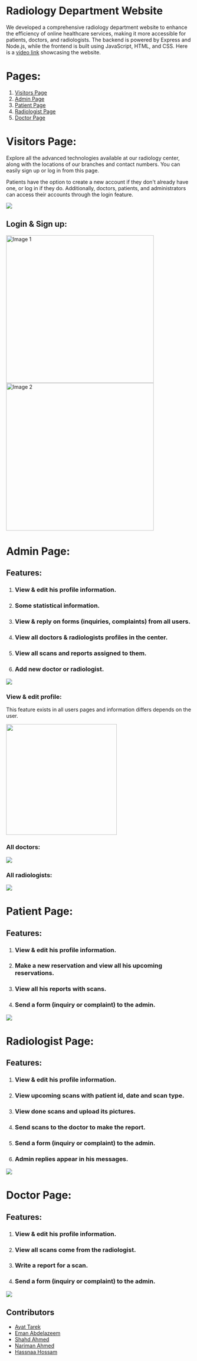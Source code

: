 # Radiology Department Website
<p>We developed a comprehensive radiology department website to enhance the efficiency of online healthcare services, making it more accessible for patients, doctors, and radiologists. The backend is powered by Express and Node.js, while the frontend is built using JavaScript, HTML, and CSS. Here is a <a href="">video link</a> showcasing the website.</p>

# Pages:
<ol>
    <li><a href="#visitors-page">Visitors Page</a></li>
    <li><a href="#admin-page">Admin Page</a></li>
    <li><a href="#patient-page">Patient Page</a></li>
    <li><a href="#radiologist-page">Radiologist Page</a></li>
    <li><a font-size=”20px” href="#doctor-page">Doctor Page</a></li>
</ol>

<h1 id="visitors-page"> Visitors Page: </h1>
<p>Explore all the advanced technologies available at our radiology center, along with the locations of our branches and contact numbers. You can easily sign up or log in from this page.</p>
<p>Patients have the option to create a new account if they don't already have one, or log in if they do. Additionally, doctors, patients, and administrators can access their accounts through the login feature.</p>
<img src="public\images\visitors-readme.png" >

<h2>Login & Sign up: </h2>
<div class="inline-block-container">
    <img width="400px" src="public\images\signup-readme.png" alt="Image 1" class="inline-image">
    <img width="400px" src="public\images\login-readme.png" alt="Image 2" class="inline-image">
</div>

<h1 id="admin-page"> Admin Page: </h1>
<h2>Features:</h2>
<ol>
<li><h3>View & edit his profile information.</h3></li>
<li><h3>Some statistical information.</h3></li>
<li><h3>View & reply on forms (inquiries, complaints) from all users.</h3></li>
<li><h3>View all doctors & radiologists profiles in the center.</h3></li>
<li><h3>View all scans and reports assigned to them.</h3></li>
<li><h3>Add new doctor or radiologist. </h3></li>
</ol>
<img src="public\images\admin-readme1.png" >
<h3>View & edit profile:</h3>
<p>This feature exists in all users pages and information differs depends on the user.</p>
<img width="300px" src="public\images\profile-readme.png"> 
<h3>All doctors:</h3>
<img src="public\images\readme-admin2.png" >
<h3>All radiologists:</h3>
<img src="public\images\admin-readme3.png" >

<h1 id="patient-page"> Patient Page: </h1>
<h2>Features:</h2>
<ol>
<li><h3>View & edit his profile information.</h3></li>
<li><h3>Make a new reservation and view all his upcoming reservations.</h3></li>
<li><h3>View all his reports with scans.</h3></li>
<li><h3>Send a form (inquiry or complaint) to the admin.</h3></li>
</ol>
<img src="public\images\patient-readme.png" >

<h1 id="radiologist-page"> Radiologist Page: </h1>
<h2>Features:</h2>
<ol>
<li><h3>View & edit his profile information.</h3></li>
<li><h3>View upcoming scans with patient id, date and scan type.</h3></li>
<li><h3>View done scans and upload its pictures.</h3></li>
<li><h3>Send scans to the doctor to make the report.</h3></li>
<li><h3>Send a form (inquiry or complaint) to the admin.</h3></li>
<li><h3>Admin replies appear in his messages.</h3></li>
</ol>
<img src="public\images\rad-readme.png" >

<h1 id="doctor-page"> Doctor Page: </h1>
<h2>Features:</h2>
<ol>
<li><h3>View & edit his profile information.</h3></li>
<li><h3>View all scans come from the radiologist.</h3></li>
<li><h3>Write a report for a scan.</h3></li>
<li><h3>Send a form (inquiry or complaint) to the admin.</h3></li>
</ol>
<img src="public\images\doc-readme.png" >

## Contributors
- [Ayat Tarek](https://github.com/Ayat-Tarek)
- [Eman Abdelazeem](https://github.com/Emaaanabdelazeemm)
- [Shahd Ahmed](https://github.com/shahdragab89)
- [Nariman Ahmed](https://github.com/nariman-ahmed)
- [Hassnaa Hossam](https://github.com/hassnaa11)
